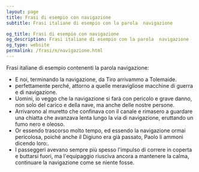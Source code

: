 ```yaml
---
layout: page
title: Frasi di esempio con navigazione 
subtitle: Frasi italiane di esempio con la parola  navigazione

og_title: Frasi di esempio con navigazione 
og_description: Frasi italiane di esempio con la parola  navigazione
og_type: website
permalink: /frasi/n/navigazione.html
---
```


Frasi italiane di esempio contenenti la parola navigazione:


- E noi, terminando la navigazione, da Tiro arrivammo a Tolemaide.
- perfettamente perché, attorno a quelle meravigliose macchine di guerra e di navigazione.
- Uomini, io veggo che la navigazione si farà con pericolo e grave danno, non solo del carico e della nave, ma anche delle nostre persone.
- Arrivarono al muretto che confinava con il canale e rimasero a guardare una chiatta che avanzava lenta lungo la via di navigazione, eruttando un fumo nero e oleoso.
- Or essendo trascorso molto tempo, ed essendo la navigazione ormai pericolosa, poiché anche il Digiuno era già passato, Paolo li ammonì dicendo loro:.
- I passeggeri avevano sempre più spesso l'impulso di correre in coperta e buttarsi fuori, ma l'equipaggio riusciva ancora a mantenere la calma, continuare la navigazione come se niente fosse.
